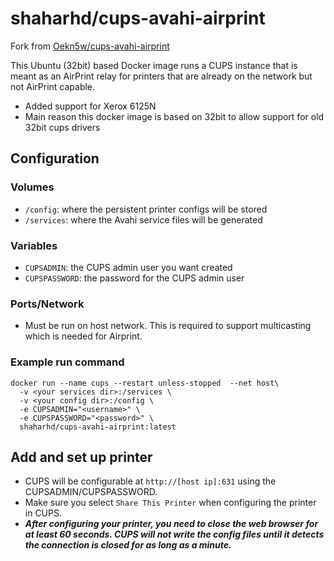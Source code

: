 # shaharhd/cups-avahi-airprint

Fork from [Oekn5w/cups-avahi-airprint](https://github.com/Oekn5w/cups-avahi-airprint)

This Ubuntu (32bit) based Docker image runs a CUPS instance that is meant as an AirPrint relay for printers that are already on the network but not AirPrint capable.

- Added support for Xerox 6125N
- Main reason this docker image is based on 32bit to allow support for old 32bit cups drivers

## Configuration

### Volumes

* `/config`: where the persistent printer configs will be stored
* `/services`: where the Avahi service files will be generated

### Variables

* `CUPSADMIN`: the CUPS admin user you want created
* `CUPSPASSWORD`: the password for the CUPS admin user

### Ports/Network

* Must be run on host network. This is required to support multicasting which is needed for Airprint.

### Example run command

```shell
docker run --name cups --restart unless-stopped  --net host\
  -v <your services dir>:/services \
  -v <your config dir>:/config \
  -e CUPSADMIN="<username>" \
  -e CUPSPASSWORD="<password>" \
  shaharhd/cups-avahi-airprint:latest
```

## Add and set up printer

* CUPS will be configurable at `http://[host ip]:631` using the CUPSADMIN/CUPSPASSWORD.
* Make sure you select `Share This Printer` when configuring the printer in CUPS.
* ***After configuring your printer, you need to close the web browser for at least 60 seconds. CUPS will not write the config files until it detects the connection is closed for as long as a minute.***
